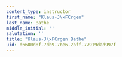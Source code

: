 ```yaml
---
content_type: instructor
first_name: "Klaus-J\xFCrgen"
last_name: Bathe
middle_initial: ''
salutation: ''
title: "Klaus-J\xFCrgen Bathe"
uid: d6600d8f-7db9-7be6-2bff-77919dad997f
---
```

